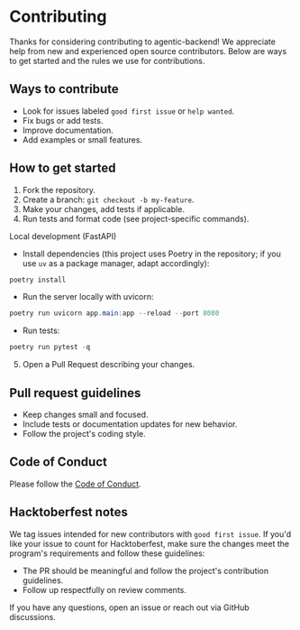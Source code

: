# Contributing

Thanks for considering contributing to agentic-backend! We appreciate help from new and experienced open source contributors. Below are ways to get started and the rules we use for contributions.

## Ways to contribute

-   Look for issues labeled `good first issue` or `help wanted`.
-   Fix bugs or add tests.
-   Improve documentation.
-   Add examples or small features.

## How to get started

1. Fork the repository.
2. Create a branch: `git checkout -b my-feature`.
3. Make your changes, add tests if applicable.
4. Run tests and format code (see project-specific commands).

Local development (FastAPI)

- Install dependencies (this project uses Poetry in the repository; if you use `uv` as a package manager, adapt accordingly):

```powershell
poetry install
```

- Run the server locally with uvicorn:

```powershell
poetry run uvicorn app.main:app --reload --port 8080
```

- Run tests:

```powershell
poetry run pytest -q
```
5. Open a Pull Request describing your changes.

## Pull request guidelines

-   Keep changes small and focused.
-   Include tests or documentation updates for new behavior.
-   Follow the project's coding style.

## Code of Conduct

Please follow the [Code of Conduct](CODE_OF_CONDUCT.md).

## Hacktoberfest notes

We tag issues intended for new contributors with `good first issue`.
If you'd like your issue to count for Hacktoberfest, make sure the changes meet the program's requirements and follow these guidelines:

-   The PR should be meaningful and follow the project's contribution guidelines.
-   Follow up respectfully on review comments.

If you have any questions, open an issue or reach out via GitHub discussions.
